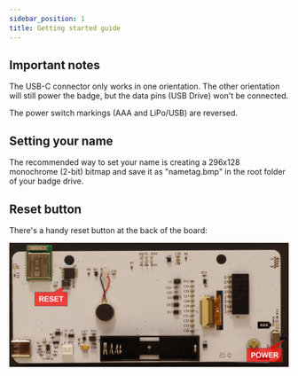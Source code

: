 ```yaml
---
sidebar_position: 1
title: Getting started guide
---
```


## Important notes

The USB-C connector only works in one orientation. The other orientation will still power the badge, but the data pins (USB Drive) won't be connected.

The power switch markings (AAA and LiPo/USB) are reversed.

## Setting your name

The recommended way to set your name is creating a 296x128 monochrome (2-bit) bitmap and save it as "nametag.bmp" in the root folder of your badge drive.

## Reset button

There's a handy reset button at the back of the board:

![Reset and Power](badge-reset-power.jpg)
